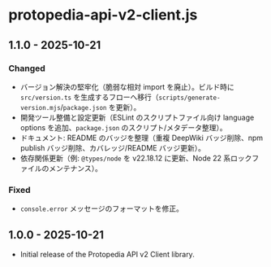 # protopedia-api-v2-client.js

## 1.1.0 - 2025-10-21

### Changed

- バージョン解決の堅牢化（脆弱な相対 import を廃止）。ビルド時に `src/version.ts` を生成するフローへ移行（`scripts/generate-version.mjs`/`package.json` を更新）。
- 開発ツール整備と設定更新（ESLint のスクリプトファイル向け language options を追加、`package.json` のスクリプト/メタデータ整理）。
- ドキュメント: README のバッジを整理（重複 DeepWiki バッジ削除、npm publish バッジ削除、カバレッジ/README バッジ更新）。
- 依存関係更新（例: `@types/node` を v22.18.12 に更新、Node 22 系ロックファイルのメンテナンス）。

### Fixed

- `console.error` メッセージのフォーマットを修正。

## 1.0.0 - 2025-10-21

- Initial release of the Protopedia API v2 Client library.
